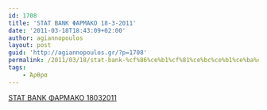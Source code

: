 ```yaml
---
id: 1708
title: 'STAT BANK ΦΑΡΜΑΚΟ 18-3-2011'
date: '2011-03-18T18:43:09+02:00'
author: agiannopoulos
layout: post
guid: 'http://agiannopoulos.gr/?p=1708'
permalink: /2011/03/18/stat-bank-%cf%86%ce%b1%cf%81%ce%bc%ce%b1%ce%ba%ce%bf-18-3-2011/
tags:
    - Άρθρα
---
```


[STAT BANK ΦΑΡΜΑΚΟ 18032011](/wp-content/uploads/2012/04/stat-bank-cf86ceb1cf81cebcceb1cebacebf-18032011.doc)